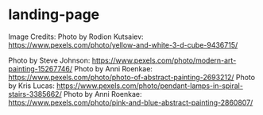 # landing-page
Image Credits:
Photo by Rodion Kutsaiev: https://www.pexels.com/photo/yellow-and-white-3-d-cube-9436715/

Photo by Steve Johnson: https://www.pexels.com/photo/modern-art-painting-15267746/
Photo by Anni Roenkae: https://www.pexels.com/photo/photo-of-abstract-painting-2693212/
Photo by Kris Lucas: https://www.pexels.com/photo/pendant-lamps-in-spiral-stairs-3385662/
Photo by Anni Roenkae: https://www.pexels.com/photo/pink-and-blue-abstract-painting-2860807/